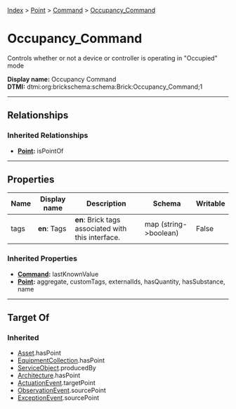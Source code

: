 [Index](../../index.md) > [Point](../Point.md) > [Command](Command.md) > [Occupancy_Command](#)
# Occupancy_Command

Controls whether or not a device or controller is operating in "Occupied" mode


**Display name:** Occupancy Command<br />
**DTMI:** dtmi:org:brickschema:schema:Brick:Occupancy_Command;1

---

## Relationships

### Inherited Relationships
* **[Point](../Point.md):** isPointOf

---

## Properties

|Name|Display name|Description|Schema|Writable|
|-|-|-|-|-|
|tags|**en**: Tags|**en**: Brick tags associated with this interface.|map (string->boolean)|False|
### Inherited Properties
* **[Command](Command.md):** lastKnownValue
* **[Point](../Point.md):** aggregate, customTags, externalIds, hasQuantity, hasSubstance, name

---

## Target Of
### Inherited
* [Asset](../../Asset/Asset.md).hasPoint
* [EquipmentCollection](../../Collection/EquipmentCollection.md).hasPoint
* [ServiceObject](../../Information/ServiceObject/ServiceObject.md).producedBy
* [Architecture](../../Space/Architecture/Architecture.md).hasPoint
* [ActuationEvent](../../Event/PointEvent/ActuationEvent.md).targetPoint
* [ObservationEvent](../../Event/PointEvent/ObservationEvent.md).sourcePoint
* [ExceptionEvent](../../Event/PointEvent/ExceptionEvent.md).sourcePoint
